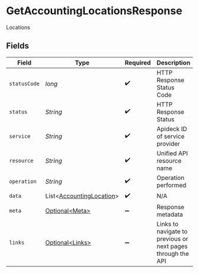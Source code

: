 # GetAccountingLocationsResponse

Locations


## Fields

| Field                                                                      | Type                                                                       | Required                                                                   | Description                                                                | Example                                                                    |
| -------------------------------------------------------------------------- | -------------------------------------------------------------------------- | -------------------------------------------------------------------------- | -------------------------------------------------------------------------- | -------------------------------------------------------------------------- |
| `statusCode`                                                               | *long*                                                                     | :heavy_check_mark:                                                         | HTTP Response Status Code                                                  | 200                                                                        |
| `status`                                                                   | *String*                                                                   | :heavy_check_mark:                                                         | HTTP Response Status                                                       | OK                                                                         |
| `service`                                                                  | *String*                                                                   | :heavy_check_mark:                                                         | Apideck ID of service provider                                             | xero                                                                       |
| `resource`                                                                 | *String*                                                                   | :heavy_check_mark:                                                         | Unified API resource name                                                  | subsidiaries                                                               |
| `operation`                                                                | *String*                                                                   | :heavy_check_mark:                                                         | Operation performed                                                        | all                                                                        |
| `data`                                                                     | List\<[AccountingLocation](../../models/components/AccountingLocation.md)> | :heavy_check_mark:                                                         | N/A                                                                        |                                                                            |
| `meta`                                                                     | [Optional\<Meta>](../../models/components/Meta.md)                         | :heavy_minus_sign:                                                         | Response metadata                                                          |                                                                            |
| `links`                                                                    | [Optional\<Links>](../../models/components/Links.md)                       | :heavy_minus_sign:                                                         | Links to navigate to previous or next pages through the API                |                                                                            |